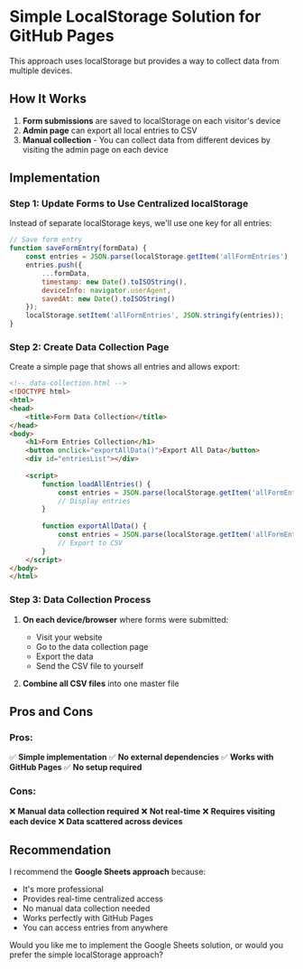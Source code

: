 # Simple LocalStorage Solution for GitHub Pages

This approach uses localStorage but provides a way to collect data from multiple devices.

## How It Works

1. **Form submissions** are saved to localStorage on each visitor's device
2. **Admin page** can export all local entries to CSV
3. **Manual collection** - You can collect data from different devices by visiting the admin page on each device

## Implementation

### Step 1: Update Forms to Use Centralized localStorage

Instead of separate localStorage keys, we'll use one key for all entries:

```javascript
// Save form entry
function saveFormEntry(formData) {
    const entries = JSON.parse(localStorage.getItem('allFormEntries') || '[]');
    entries.push({
        ...formData,
        timestamp: new Date().toISOString(),
        deviceInfo: navigator.userAgent,
        savedAt: new Date().toISOString()
    });
    localStorage.setItem('allFormEntries', JSON.stringify(entries));
}
```

### Step 2: Create Data Collection Page

Create a simple page that shows all entries and allows export:

```html
<!-- data-collection.html -->
<!DOCTYPE html>
<html>
<head>
    <title>Form Data Collection</title>
</head>
<body>
    <h1>Form Entries Collection</h1>
    <button onclick="exportAllData()">Export All Data</button>
    <div id="entriesList"></div>
    
    <script>
        function loadAllEntries() {
            const entries = JSON.parse(localStorage.getItem('allFormEntries') || '[]');
            // Display entries
        }
        
        function exportAllData() {
            const entries = JSON.parse(localStorage.getItem('allFormEntries') || '[]');
            // Export to CSV
        }
    </script>
</body>
</html>
```

### Step 3: Data Collection Process

1. **On each device/browser** where forms were submitted:
   - Visit your website
   - Go to the data collection page
   - Export the data
   - Send the CSV file to yourself

2. **Combine all CSV files** into one master file

## Pros and Cons

### Pros:
✅ **Simple implementation**
✅ **No external dependencies**
✅ **Works with GitHub Pages**
✅ **No setup required**

### Cons:
❌ **Manual data collection required**
❌ **Not real-time**
❌ **Requires visiting each device**
❌ **Data scattered across devices**

## Recommendation

I recommend the **Google Sheets approach** because:
- It's more professional
- Provides real-time centralized access
- No manual data collection needed
- Works perfectly with GitHub Pages
- You can access entries from anywhere

Would you like me to implement the Google Sheets solution, or would you prefer the simple localStorage approach? 